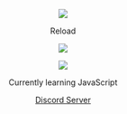 <p align="center">  
<img src="https://media.discordapp.net/attachments/813341662545313832/813343404507267092/pokemon_pixel.gif">
</p>
<p align="center">
    Reload
<p align="center">  
<img src="https://komarev.com/ghpvc/?username=Reload&color=grey">
</p>
    <p align="center">
  <img src="https://discord.c99.nl/widget/theme-4/848406429173940254.png"/>
</p>
<p align="center">
Currently learning JavaScript
<p align="center">
    <a href="https://discord.gg/gyJ756sUjw">Discord Server</a>

